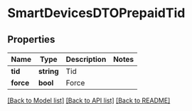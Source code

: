 # SmartDevicesDTOPrepaidTid

## Properties
Name | Type | Description | Notes
------------ | ------------- | ------------- | -------------
**tid** | **string** | Tid | 
**force** | **bool** | Force | 

[[Back to Model list]](../README.md#documentation-for-models) [[Back to API list]](../README.md#documentation-for-api-endpoints) [[Back to README]](../../README.md)


